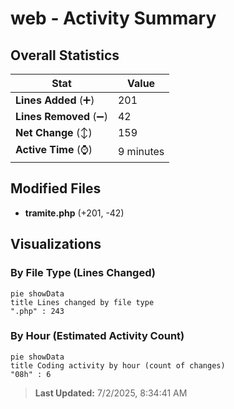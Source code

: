# web - Activity Summary 

## Overall Statistics

| Stat                   | Value                                                             |
| ---------------------- | ----------------------------------------------------------------- |
| **Lines Added** (➕)   | 201                                          |
| **Lines Removed** (➖) | 42                                        |
| **Net Change** (↕)    | 159                |
| **Active Time** (⌚)   | 9 minutes |


## Modified Files
- **tramite.php** (+201, -42)

## Visualizations

### By File Type (Lines Changed)

```mermaid
pie showData
title Lines changed by file type
".php" : 243
```

### By Hour (Estimated Activity Count)

```mermaid
pie showData
title Coding activity by hour (count of changes)
"08h" : 6
```


> **Last Updated:** 7/2/2025, 8:34:41 AM